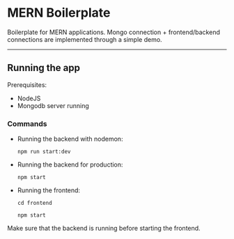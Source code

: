 # MERN Boilerplate
Boilerplate for MERN applications. Mongo connection + frontend/backend connections are implemented through a simple demo.

---
## Running the app
Prerequisites:
* NodeJS
* Mongodb server running

### Commands
* Running the backend with nodemon:

    `npm run start:dev`
* Running the backend for production:

    `npm start`
* Running the frontend:

    `cd frontend`
    
    `npm start`

Make sure that the backend is running before starting the frontend.
